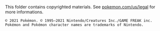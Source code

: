 This folder contains copyrighted materials.
See [pokemon.com/us/legal](https://www.pokemon.com/us/legal) for more informations.

```
© 2021 Pokémon. © 1995–2021 Nintendo/Creatures Inc./GAME FREAK inc.
Pokémon and Pokémon character names are trademarks of Nintendo.
```